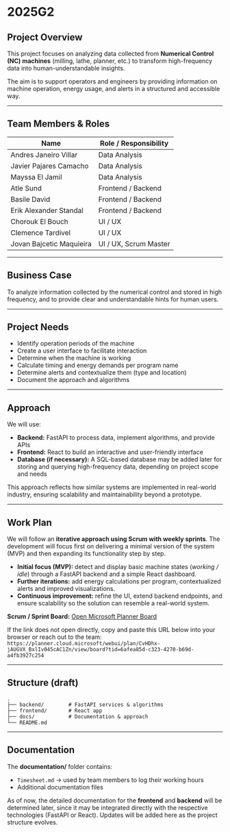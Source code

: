 # 2025G2

## Project Overview
This project focuses on analyzing data collected from **Numerical Control (NC) machines** (milling, lathe, planner, etc.) to transform high-frequency data into human-understandable insights.

The aim is to support operators and engineers by providing information on machine operation, energy usage, and alerts in a structured and accessible way.

---

## Team Members & Roles

| Name | Role / Responsibility |
|------|------------------------|
| Andres Janeiro Villar | Data Analysis|
| Javier Pajares Camacho | Data Analysis|
| Mayssa El Jamil | Data Analysis|
| Atle Sund | Frontend / Backend|
| Basile David | Frontend / Backend|
| Erik Alexander Standal | Frontend / Backend|
| Chorouk El Bouch | UI / UX|
| Clemence Tardivel | UI / UX|
| Jovan Bajcetic Maquieira | UI / UX, Scrum Master|

---

## Business Case
To analyze information collected by the numerical control and stored in high frequency, and to provide clear and understandable hints for human users.

---

## Project Needs
- Identify operation periods of the machine  
- Create a user interface to facilitate interaction  
- Determine when the machine is working  
- Calculate timing and energy demands per program name  
- Determine alerts and contextualize them (type and location)  
- Document the approach and algorithms  

---

## Approach
We will use:  
- **Backend:** FastAPI to process data, implement algorithms, and provide APIs  
- **Frontend:** React to build an interactive and user-friendly interface  
- **Database (if necessary):** A SQL-based database may be added later for storing and querying high-frequency data, depending on project scope and needs

This approach reflects how similar systems are implemented in real-world industry, ensuring scalability and maintainability beyond a prototype.

---

## Work Plan
We will follow an **iterative approach using Scrum with weekly sprints**. The development will focus first on delivering a minimal version of the system (MVP) and then expanding its functionality step by step.

- **Initial focus (MVP):** detect and display basic machine states (*working / idle*) through a FastAPI backend and a simple React dashboard.  
- **Further iterations:** add energy calculations per program, contextualized alerts and improved visualizations.
- **Continuous improvement:** refine the UI, extend backend endpoints, and ensure scalability so the solution can resemble a real-world system.  

**Scrum / Sprint Board:**
[Open Microsoft Planner Board](https://planner.cloud.microsoft/webui/plan/CvHDhx-jAUGVX_BxlIv045cAC1Zn/view/board?tid=6afea85d-c323-4270-b69d-a4fb3927c254)  

If the link does not open directly, copy and paste this URL below into your browser or reach out to the team:  
`https://planner.cloud.microsoft/webui/plan/CvHDhx-jAUGVX_BxlIv045cAC1Zn/view/board?tid=6afea85d-c323-4270-b69d-a4fb3927c254`

---

## Structure (draft)
```
.
├── backend/        # FastAPI services & algorithms
├── frontend/       # React app
├── docs/           # Documentation & approach
└── README.md
```

---

## Documentation
The **documentation/** folder contains:

- `Timesheet.md` → used by team members to log their working hours  
- Additional documentation files

As of now, the detailed documentation for the **frontend** and **backend** will be determined later, since it may be integrated directly with the respective technologies (FastAPI or React). Updates will be added here as the project structure evolves.
